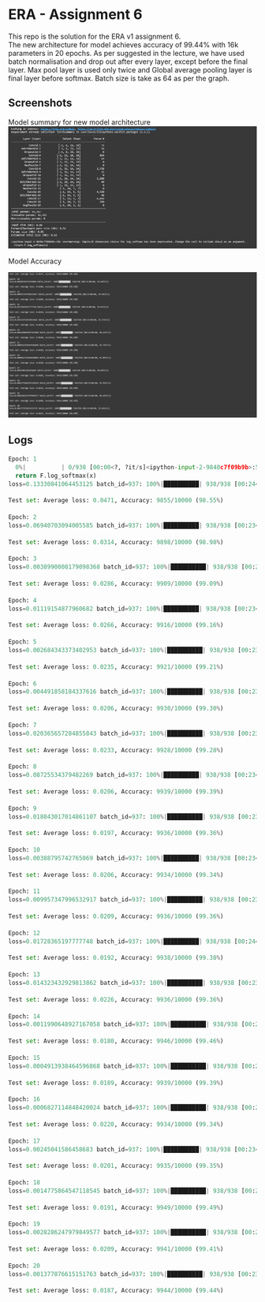 
# ERA - Assignment 6

This repo is the solution for the ERA v1 assignment 6.   
The new architecture for model achieves accuracy of 99.44% with 16k parameters in 20 epochs. As per suggested in the lecture, we have used batch normalisation and drop out after every layer,
except before the final layer. Max pool layer is used only twice and Global average pooling layer is final layer before softmax. Batch size is take as 64 as per the graph.



## Screenshots

Model summary for new model architecture
![Model Summary Screenshot](imgs/architecture.PNG)


Model Accuracy

![Model Accuracy](imgs/accuracy.PNG)

## Logs

```python
Epoch: 1
  0%|          | 0/938 [00:00<?, ?it/s]<ipython-input-2-9840c7f09b9b>:50: UserWarning: Implicit dimension choice for log_softmax has been deprecated. Change the call to include dim=X as an argument.
  return F.log_softmax(x)
loss=0.13330841064453125 batch_id=937: 100%|██████████| 938/938 [00:24<00:00, 37.58it/s]

Test set: Average loss: 0.0471, Accuracy: 9855/10000 (98.55%)

Epoch: 2
loss=0.06940703094005585 batch_id=937: 100%|██████████| 938/938 [00:23<00:00, 39.46it/s]

Test set: Average loss: 0.0314, Accuracy: 9898/10000 (98.98%)

Epoch: 3
loss=0.0038990008179098368 batch_id=937: 100%|██████████| 938/938 [00:24<00:00, 38.63it/s]

Test set: Average loss: 0.0286, Accuracy: 9909/10000 (99.09%)

Epoch: 4
loss=0.01119154877960682 batch_id=937: 100%|██████████| 938/938 [00:23<00:00, 39.34it/s]

Test set: Average loss: 0.0266, Accuracy: 9916/10000 (99.16%)

Epoch: 5
loss=0.002684343373402953 batch_id=937: 100%|██████████| 938/938 [00:23<00:00, 39.45it/s]

Test set: Average loss: 0.0235, Accuracy: 9921/10000 (99.21%)

Epoch: 6
loss=0.004491858184337616 batch_id=937: 100%|██████████| 938/938 [00:23<00:00, 40.22it/s]

Test set: Average loss: 0.0206, Accuracy: 9930/10000 (99.30%)

Epoch: 7
loss=0.020365657284855843 batch_id=937: 100%|██████████| 938/938 [00:23<00:00, 39.88it/s]

Test set: Average loss: 0.0233, Accuracy: 9928/10000 (99.28%)

Epoch: 8
loss=0.08725534379482269 batch_id=937: 100%|██████████| 938/938 [00:23<00:00, 39.31it/s]

Test set: Average loss: 0.0206, Accuracy: 9939/10000 (99.39%)

Epoch: 9
loss=0.018043017014861107 batch_id=937: 100%|██████████| 938/938 [00:23<00:00, 39.35it/s]

Test set: Average loss: 0.0197, Accuracy: 9936/10000 (99.36%)

Epoch: 10
loss=0.00388795742765069 batch_id=937: 100%|██████████| 938/938 [00:23<00:00, 39.50it/s]

Test set: Average loss: 0.0206, Accuracy: 9934/10000 (99.34%)

Epoch: 11
loss=0.009957347996532917 batch_id=937: 100%|██████████| 938/938 [00:23<00:00, 39.86it/s]

Test set: Average loss: 0.0209, Accuracy: 9936/10000 (99.36%)

Epoch: 12
loss=0.01728365197777748 batch_id=937: 100%|██████████| 938/938 [00:24<00:00, 39.07it/s]

Test set: Average loss: 0.0192, Accuracy: 9938/10000 (99.38%)

Epoch: 13
loss=0.014323432929813862 batch_id=937: 100%|██████████| 938/938 [00:23<00:00, 39.27it/s]

Test set: Average loss: 0.0226, Accuracy: 9936/10000 (99.36%)

Epoch: 14
loss=0.0011990648927167058 batch_id=937: 100%|██████████| 938/938 [00:23<00:00, 40.13it/s]

Test set: Average loss: 0.0180, Accuracy: 9946/10000 (99.46%)

Epoch: 15
loss=0.0004913938464596868 batch_id=937: 100%|██████████| 938/938 [00:23<00:00, 39.79it/s]

Test set: Average loss: 0.0189, Accuracy: 9939/10000 (99.39%)

Epoch: 16
loss=0.0006827114848420024 batch_id=937: 100%|██████████| 938/938 [00:22<00:00, 41.09it/s]

Test set: Average loss: 0.0220, Accuracy: 9934/10000 (99.34%)

Epoch: 17
loss=0.00245041586458683 batch_id=937: 100%|██████████| 938/938 [00:23<00:00, 40.09it/s]

Test set: Average loss: 0.0201, Accuracy: 9935/10000 (99.35%)

Epoch: 18
loss=0.0014775864547118545 batch_id=937: 100%|██████████| 938/938 [00:23<00:00, 39.99it/s]

Test set: Average loss: 0.0191, Accuracy: 9949/10000 (99.49%)

Epoch: 19
loss=0.0028286247979849577 batch_id=937: 100%|██████████| 938/938 [00:23<00:00, 40.49it/s]

Test set: Average loss: 0.0209, Accuracy: 9941/10000 (99.41%)

Epoch: 20
loss=0.001377876615151763 batch_id=937: 100%|██████████| 938/938 [00:23<00:00, 39.84it/s]

Test set: Average loss: 0.0187, Accuracy: 9944/10000 (99.44%)

```

